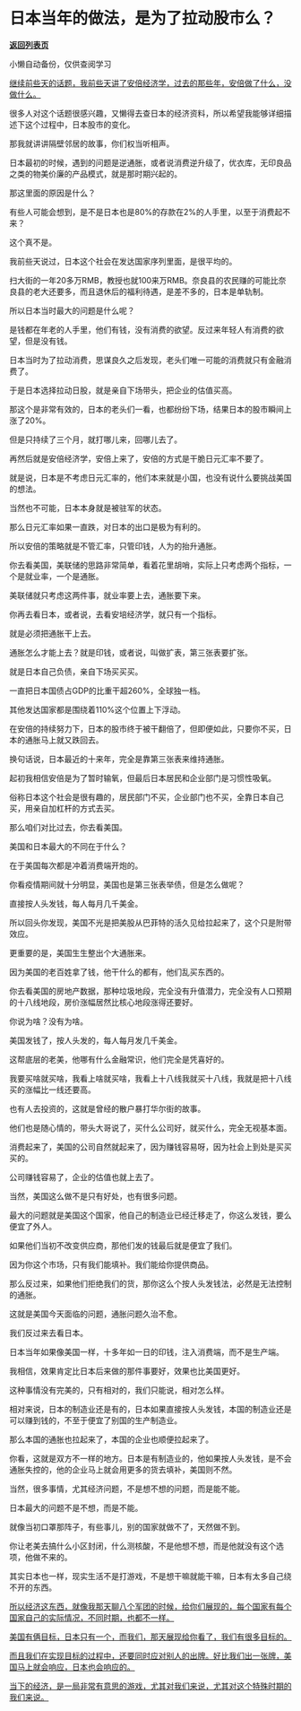# 日本当年的做法，是为了拉动股市么？

[**返回列表页**](/gzh/记忆承载3)

小懒自动备份，仅供查阅学习

[继续前些天的话题，我前些天讲了安倍经济学，过去的那些年，安倍做了什么，没做什么。](http://mp.weixin.qq.com/s?__biz=MzU3NDc5Nzc0NQ==&mid=2247529039&idx=1&sn=9d34239faddd62b98f0c41bfaf5d6aa2&chksm=fd2ed091ca5959870ebe7296debaf73299b9a8e21a45fb621457de33219250128ee3097b9ca1&scene=21#wechat_redirect)

很多人对这个话题很感兴趣，又懒得去查日本的经济资料，所以希望我能够详细描述下这个过程中，日本股市的变化。

那我就讲讲隔壁邻居的故事，你们权当听相声。  

日本最初的时候，遇到的问题是逆通胀，或者说消费逆升级了，优衣库，无印良品之类的物美价廉的产品模式，就是那时期兴起的。

那这里面的原因是什么？  

有些人可能会想到，是不是日本也是80%的存款在2%的人手里，以至于消费起不来？

这个真不是。

我前些天说过，日本这个社会在发达国家序列里面，是很平均的。  

扫大街的一年20多万RMB，教授也就100来万RMB。奈良县的农民赚的可能比奈良县的老大还要多，而且退休后的福利待遇，是差不多的，日本是单轨制。

所以日本当时最大的问题是什么呢？

是钱都在年老的人手里，他们有钱，没有消费的欲望。反过来年轻人有消费的欲望，但是没有钱。  

日本当时为了拉动消费，思谋良久之后发现，老头们唯一可能的消费就只有金融消费了。  

于是日本选择拉动日股，就是亲自下场带头，把企业的估值买高。

那这个是非常有效的，日本的老头们一看，也都纷纷下场，结果日本的股市瞬间上涨了20%。  

但是只持续了三个月，就打哪儿来，回哪儿去了。  

再然后就是安倍经济学，安倍上来了，安倍的方式是干脆日元汇率不要了。  

就是说，日本是不考虑日元汇率的，他们本来就是小国，也没有说什么要挑战美国的想法。  

当然也不可能，日本本身就是被驻军的状态。

那么日元汇率如果一直跌，对日本的出口是极为有利的。

所以安倍的策略就是不管汇率，只管印钱，人为的抬升通胀。  

你去看美国，美联储的思路非常简单，看着花里胡哨，实际上只考虑两个指标，一个是就业率，一个是通胀。  

美联储就只考虑这两件事，就业率要上去，通胀要下来。

你再去看日本，或者说，去看安培经济学，就只有一个指标。  

就是必须把通胀干上去。

通胀怎么才能上去？就是印钱，或者说，叫做扩表，第三张表要扩张。  

就是日本自己负债，亲自下场买买买。

一直把日本国债占GDP的比重干超260%，全球独一档。  

其他发达国家都是围绕着110%这个位置上下浮动。

在安倍的持续努力下，日本的股市终于被干翻倍了，但即便如此，只要你不买，日本的通胀马上就又跌回去。  

换句话说，日本最近的十来年，完全是靠第三张表来维持通胀。  

起初我相信安倍是为了暂时输氧，但最后日本居民和企业部门是习惯性吸氧。

俗称日本这个社会是很有趣的，居民部门不买，企业部门也不买，全靠日本自己买，用亲自加杠杆的方式去买。

那么咱们对比过去，你去看美国。  

美国和日本最大的不同在于什么？

在于美国每次都是冲着消费端开炮的。  

你看疫情期间就十分明显，美国也是第三张表举债，但是怎么做呢？  

直接按人头发钱，每人每月几千美金。

所以回头你发现，美国不光是把美股从巴菲特的活久见给拉起来了，这个只是附带效应。  

更重要的是，美国生生整出个大通胀来。

因为美国的老百姓拿了钱，他干什么的都有，他们乱买东西的。  

你去看美国的房地产数据，那种垃圾地段，完全没有升值潜力，完全没有人口预期的十八线地段，房价涨幅居然比核心地段涨得还要好。

你说为啥？没有为啥。  

美国发钱了，按人头发的，每人每月发几千美金。

这帮底层的老美，他哪有什么金融常识，他们完全是凭喜好的。

我要买啥就买啥，我看上啥就买啥，我看上十八线我就买十八线，我就是把十八线买的涨幅比一线还要高。

也有人去投资的，这就是曾经的散户暴打华尔街的故事。  

他们也是随心情的，带头大哥说了，买什么公司好，就买什么，完全无视基本面。

消费起来了，美国的公司自然就起来了，因为赚钱容易呀，因为社会上到处是买买买的。

公司赚钱容易了，企业的估值也就上去了。  

当然，美国这么做不是只有好处，也有很多问题。  

最大的问题就是美国这个国家，他自己的制造业已经迁移走了，你这么发钱，要么便宜了外人。

如果他们当初不改变供应商，那他们发的钱最后就是便宜了我们。  

因为你这个市场，只有我们能填补。我们能给你提供商品。

那么反过来，如果他们拒绝我们的货，那你这么个按人头发钱法，必然是无法控制的通胀。

这就是美国今天面临的问题，通胀问题久治不愈。

我们反过来去看日本。  

日本当年如果像美国一样，十多年如一日的印钱，注入消费端，而不是生产端。

我相信，效果肯定比日本后来做的那件事要好，效果也比美国更好。

这种事情没有完美的，只有相对的，我们只能说，相对怎么样。  

相对来说，日本的制造业还是有的，日本如果直接按人头发钱，本国的制造业还是可以赚到钱的，不至于便宜了别国的生产制造业。

那么本国的通胀也拉起来了，本国的企业也顺便拉起来了。  

你看，这就是双方不一样的地方。日本是有制造业的，他如果按人头发钱，是不会通胀失控的，他的企业马上就会用更多的货去填补，美国则不然。

当然，很多事情，尤其经济问题，不是想不想的问题，而是能不能。  

日本最大的问题不是不想，而是不能。

就像当初口罩那阵子，有些事儿，别的国家就做不了，天然做不到。

你让老美去搞什么小区封闭，什么测核酸，不是他想不想，而是他就没有这个选项，他做不来的。

其实日本也一样，现实生活不是打游戏，不是想干嘛就能干嘛，日本有太多自己绕不开的东西。

[所以经济这东西，就像我那天聊八个军团的时候，给你们展现的，每个国家有每个国家自己的实际情况，不同时期，也都不一样。](http://mp.weixin.qq.com/s?__biz=MzkwMzQ1MzczOQ==&mid=2247484200&idx=1&sn=540cecc2f4bb02dc3a0e201a8a40b236&chksm=c0974e6cf7e0c77a72fc1cf646e5a8bf6f279510e30738f27e07afe9a458b4add5f8b16502a8&scene=21#wechat_redirect)

[美国有俩目标，日本只有一个，而我们，那天展现给你看了，我们有很多目标的。  
](http://mp.weixin.qq.com/s?__biz=MzkwMzQ1MzczOQ==&mid=2247484200&idx=1&sn=540cecc2f4bb02dc3a0e201a8a40b236&chksm=c0974e6cf7e0c77a72fc1cf646e5a8bf6f279510e30738f27e07afe9a458b4add5f8b16502a8&scene=21#wechat_redirect)

[而且我们在实现目标的过程中，还要同时应对别人的出牌。好比我们出一张牌，美国马上就会响应，日本也会响应的。  
](http://mp.weixin.qq.com/s?__biz=MzkwMzQ1MzczOQ==&mid=2247484200&idx=1&sn=540cecc2f4bb02dc3a0e201a8a40b236&chksm=c0974e6cf7e0c77a72fc1cf646e5a8bf6f279510e30738f27e07afe9a458b4add5f8b16502a8&scene=21#wechat_redirect)

[当下的经济，是一局非常有意思的游戏，尤其对我们来说，尤其对这个特殊时期的我们来说。](http://mp.weixin.qq.com/s?__biz=MzkwMzQ1MzczOQ==&mid=2247484200&idx=1&sn=540cecc2f4bb02dc3a0e201a8a40b236&chksm=c0974e6cf7e0c77a72fc1cf646e5a8bf6f279510e30738f27e07afe9a458b4add5f8b16502a8&scene=21#wechat_redirect)

